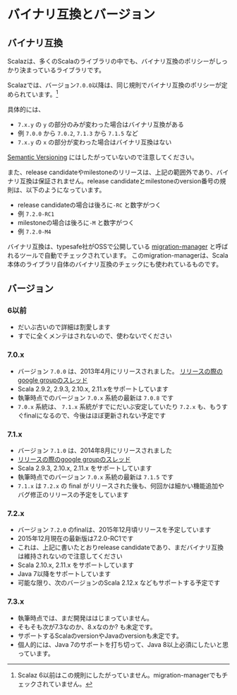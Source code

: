 # バイナリ互換とバージョン

## バイナリ互換

Scalazは、多くのScalaのライブラリの中でも、バイナリ互換のポリシーがしっかり決まっているライブラリです。

Scalazでは、バージョン`7.0.0`以降は、同じ規則でバイナリ互換のポリシーが定められています。[^oldz]

具体的には、

- `7.x.y` の `y` の部分のみが変わった場合はバイナリ互換がある
 - 例 `7.0.0` から `7.0.2`, `7.1.3` から `7.1.5` など
- `7.x.y` の `x` の部分が変わった場合はバイナリ互換はない

[Semantic Versioning](http://semver.org/) にはしたがっていないので注意してください。

また、release candidateやmilestoneのリリースは、上記の範囲外であり、バイナリ互換は保証されません。release candidateとmilestoneのversion番号の規則は、以下のようになっています。
- release candidateの場合は後ろに`-RC` と数字がつく
 - 例 `7.2.0-RC1`
- milestoneの場合は後ろに`-M` と数字がつく
 - 例 `7.2.0-M4`


バイナリ互換は、typesafe社がOSSで公開している [migration-manager](https://github.com/typesafehub/migration-manager) と呼ばれるツールで自動でチェックされています。
このmigration-managerは、Scala本体のライブラリ自体のバイナリ互換のチェックにも使われているものです。


## バージョン


### 6以前

- だいぶ古いので詳細は割愛します
- すでに全くメンテはされないので、使わないでください

### 7.0.x

- バージョン `7.0.0` は、2013年4月にリリースされました。  [リリースの際のgoogle groupのスレッド](https://groups.google.com/d/topic/scalaz/_QFqVn3jOPU/discussion)
- Scala 2.9.2, 2.9.3, 2.10.x, 2.11.xをサポートしています
- 執筆時点でのバージョン `7.0.x` 系統の最新は `7.0.8` です
- `7.0.x` 系統は、 `7.1.x` 系統がすでにだいぶ安定していたり `7.2.x` も、もうすぐfinalになるので、今後はほぼ更新されない予定です

### 7.1.x

- バージョン `7.1.0` は、2014年8月にリリースされました
- [リリースの際のgoogle groupのスレッド](https://groups.google.com/d/msg/scalaz/79x3Frhe0Hs/tcGACPaXND8J)
- Scala 2.9.3, 2.10.x, 2.11.x をサポートしています
- 執筆時点でのバージョン `7.0.x` 系統の最新は `7.1.5` です
- `7.1.x` は `7.2.x` の final がリリースされた後も、何回かは細かい機能追加やバグ修正のリリースの予定をしています

### 7.2.x

- バージョン `7.2.0` のfinalは、2015年12月頃リリースを予定しています
- 2015年12月現在の最新版は7.2.0-RC1です
- これは、上記に書いたとおりrelease candidateであり、まだバイナリ互換は維持されないので注意してください
- Scala 2.10.x, 2.11.x をサポートしています
- Java 7以降をサポートしています
- 可能な限り、次のバージョンのScala 2.12.x などもサポートする予定です


### 7.3.x

- 執筆時点では、まだ開発ははじまっていません。
- そもそも次が7.3なのか、8.xなのか? も未定です。
- サポートするScalaのversionやJavaのversionも未定です。
- 個人的には、Java 7のサポートを打ち切って、Java 8以上必須にしたいと思っています。

[^oldz]: Scalaz 6以前はこの規則にしたがっていません。migration-managerでもチェックされていません。
